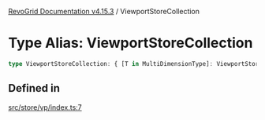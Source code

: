 [RevoGrid Documentation v4.15.3](README.md) / ViewportStoreCollection

# Type Alias: ViewportStoreCollection

```ts
type ViewportStoreCollection: { [T in MultiDimensionType]: ViewportStore };
```

## Defined in

[src/store/vp/index.ts:7](https://github.com/revolist/revogrid/blob/0f25b4576d7b148a35319cded1f6d62c5f4ebd98/src/store/vp/index.ts#L7)
